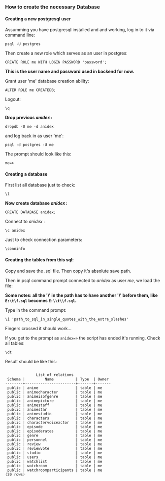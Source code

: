 ### How to create the necessary Database

#### Creating a new postgresql user

Assumming you have postgresql installed and and working, log in to it via command line: 

` psql -U postgres `

Then create a new role which serves as an user in postgres:

` CREATE ROLE me WITH LOGIN PASSWORD 'password'; `

**This is the user name and password used in backend for now.**

Grant user 'me' database creation ability: 

` ALTER ROLE me CREATEDB; `

Logout: 

` \q `

**Drop previous ***anidex*** :**

` dropdb -U me -d anidex `

and log back in as user 'me':

` psql -d postgres -U me `

The prompt should look like this:

` me=> `

#### Creating a database

First list all database just to check:

` \l `


**Now create database ***anidex*** :**

` CREATE DATABASE anidex; `

Connect to *anidex* :

` \c anidex `

Just to check connection parameters: 

` \conninfo `

#### Creating the tables from this sql: 

Copy and save the .sql file. Then copy it's absolute save path.

Then in psql command prompt connected to *anidex* as user *me*, we load the file:

**Some notes: all the '\\' in the path has to have another '\\' before them, like `E:\t\f.sql` becomes `E:\\t\\f.sql`.**

Type in the command prompt: 

` \i 'path_to_sql_in_single_quotes_with_the_extra_slashes' `

Fingers crossed it should work...

If you get to the prompt as ` anidex=> ` the script has ended it's running. Check all tables:

` \dt `

Result should be like this:

```

              List of relations
 Schema |         Name          | Type  | Owner
--------+-----------------------+-------+-------
 public | anime                 | table | me
 public | animecharacter        | table | me
 public | animeisofgenre        | table | me
 public | animepicture          | table | me
 public | animestaff            | table | me
 public | animestar             | table | me
 public | animestudio           | table | me
 public | characters            | table | me
 public | charactervoiceactor   | table | me
 public | episode               | table | me
 public | episoderates          | table | me
 public | genre                 | table | me
 public | personnel             | table | me
 public | review                | table | me
 public | reviewvote            | table | me
 public | studio                | table | me
 public | users                 | table | me
 public | watchlist             | table | me
 public | watchroom             | table | me
 public | watchroomparticipants | table | me
(20 rows)
```
